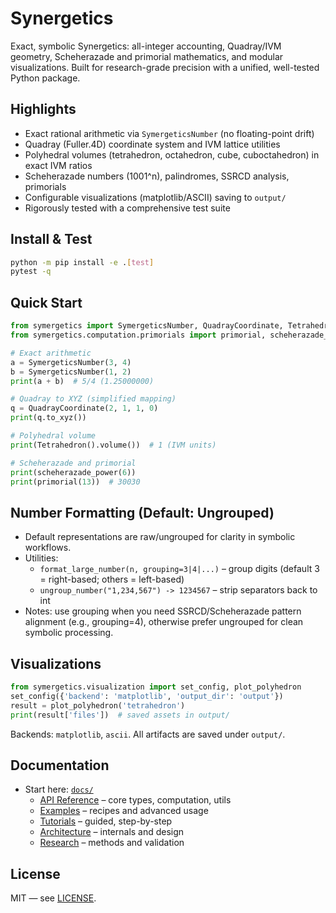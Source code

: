 # Synergetics

Exact, symbolic Synergetics: all-integer accounting, Quadray/IVM geometry, Scheherazade and primorial mathematics, and modular visualizations. Built for research-grade precision with a unified, well-tested Python package.

## Highlights

- Exact rational arithmetic via `SymergeticsNumber` (no floating-point drift)
- Quadray (Fuller.4D) coordinate system and IVM lattice utilities
- Polyhedral volumes (tetrahedron, octahedron, cube, cuboctahedron) in exact IVM ratios
- Scheherazade numbers (1001^n), palindromes, SSRCD analysis, primorials
- Configurable visualizations (matplotlib/ASCII) saving to `output/`
- Rigorously tested with a comprehensive test suite

## Install & Test

```bash
python -m pip install -e .[test]
pytest -q
```

## Quick Start

```python
from symergetics import SymergeticsNumber, QuadrayCoordinate, Tetrahedron
from symergetics.computation.primorials import primorial, scheherazade_power

# Exact arithmetic
a = SymergeticsNumber(3, 4)
b = SymergeticsNumber(1, 2)
print(a + b)  # 5/4 (1.25000000)

# Quadray to XYZ (simplified mapping)
q = QuadrayCoordinate(2, 1, 1, 0)
print(q.to_xyz())

# Polyhedral volume
print(Tetrahedron().volume())  # 1 (IVM units)

# Scheherazade and primorial
print(scheherazade_power(6))
print(primorial(13))  # 30030
```

## Number Formatting (Default: Ungrouped)

- Default representations are raw/ungrouped for clarity in symbolic workflows.
- Utilities:
  - `format_large_number(n, grouping=3|4|...)` – group digits (default 3 = right-based; others = left-based)
  - `ungroup_number("1,234,567") -> 1234567` – strip separators back to int
- Notes: use grouping when you need SSRCD/Scheherazade pattern alignment (e.g., grouping=4), otherwise prefer ungrouped for clean symbolic processing.

## Visualizations

```python
from symergetics.visualization import set_config, plot_polyhedron
set_config({'backend': 'matplotlib', 'output_dir': 'output'})
result = plot_polyhedron('tetrahedron')
print(result['files'])  # saved assets in output/
```

Backends: `matplotlib`, `ascii`. All artifacts are saved under `output/`.

## Documentation

- Start here: [`docs/`](docs/)
  - [API Reference](docs/api/) – core types, computation, utils
  - [Examples](docs/examples/) – recipes and advanced usage
  - [Tutorials](docs/tutorials/) – guided, step-by-step
  - [Architecture](docs/architecture/) – internals and design
  - [Research](docs/research/) – methods and validation

## License

MIT — see [LICENSE](LICENSE).
